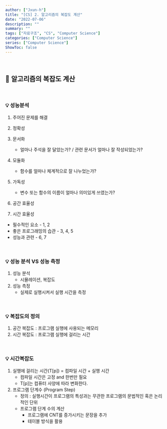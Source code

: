 ```yaml
---
author: ["Jxun-h"]
title: "[CS] 2. 알고리즘의 복잡도 계산"
date: "2022-07-06"
description: ""
summary: ""
tags: ["자료구조", "CS", "Computer Science"]
categories: ["Computer Science"]
series: ["Computer Science"]
ShowToc: false
---
```


<br>

## 📌 알고리즘의 복잡도 계산

<br>

### 💡 성능분석

1.  주어진 문제를 해결

2.  정확성

3.  문서화
    -   얼마나 주석을 잘 달았는가? / 관련 문서가 얼마나 잘 작성되었는가?

4.  모듈화
    -   함수를 얼마나 체계적으로 잘 나누었는가?

5.  가독성
    -   변수 또는 함수의 이름이 얼마나 의미있게 쓰였는가?

6.  공간 효율성

7.  시간 효율성

-   필수적인 요소 - 1, 2
-   좋은 프로그래밍의 습관 - 3, 4, 5
-   성능과 관련 - 6, 7

<br>

### 💡 성능 분석 VS 성능 측정

1.  성능 분석
    -   시뮬레이션, 복잡도
2.  성능 측정
    -   실제로 실행시켜서 실행 시간을 측정

<br>

### 💡 복잡도의 정의

1.  공간 복잡도 : 프로그램 실행에 사용되는 메모리
2.  시간 복잡도 : 프로그램 실행에 걸리는 시간

<br>

### 💡 시간복잡도

1.  실행에 걸리는 시간(T[p]) = 컴파일 시간 + 실행 시간
    -   컴파일 시간은 고정 and 한번만 필요
    -   T[p]는 컴퓨터 사양에 따라 변화한다.
2.  프로그램 단계수 (Program Step)
    -   정의 : 실행시간이 프로그램의 특성과는 무관한 프로그램의 문법적인 혹은 논리적인 단위
    -   프로그램 단계 수의 계산
        -   프로그램에 CNT를 증가시키는 문장을 추가
        -   테이블 방식을 활용